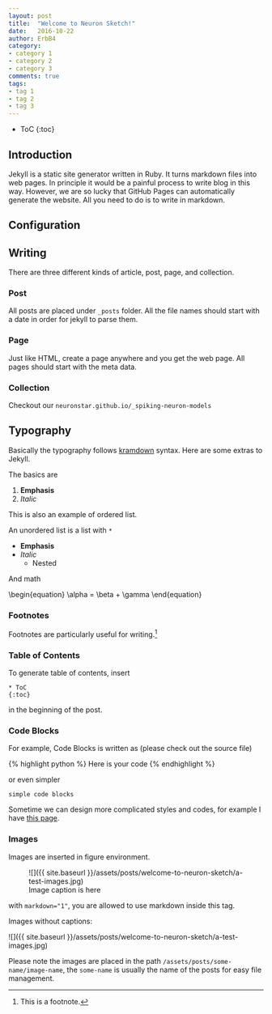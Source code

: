 ```yaml
---
layout: post
title:  "Welcome to Neuron Sketch!"
date:   2016-10-22
author: ErbB4
category: 
- category 1
- category 2
- category 3
comments: true
tags:
- tag 1
- tag 2
- tag 3
---
```


* ToC
{:toc}

## Introduction

Jekyll is a static site generator written in Ruby. It turns markdown files into web pages. In principle it would be a painful process to write blog in this way. However, we are so lucky that GitHub Pages can automatically generate the website. All you need to do is to write in markdown.


## Configuration




## Writing

There are three different kinds of article, post, page, and collection.

### Post

All posts are placed under `_posts` folder. All the file names should start with a date in order for jekyll to parse them.


### Page

Just like HTML, create a page anywhere and you get the web page. All pages should start with the meta data.

### Collection

Checkout our `neuronstar.github.io/_spiking-neuron-models`



## Typography

Basically the typography follows [kramdown](http://kramdown.gettalong.org/) syntax. Here are some extras to Jekyll.

The basics are

1. **Emphasis**
2. *Italic*

This is also an example of ordered list.

An unordered list is a list with `*`

* **Emphasis**
* *Italic*
	* Nested


And math

\begin{equation}
\alpha = \beta + \gamma
\end{equation}


### Footnotes

Footnotes are particularly useful for writing.[^1]


### Table of Contents

To generate table of contents, insert 

```
* ToC
{:toc}
```

in the beginning of the post.


### Code Blocks

For example, Code Blocks is written as (please check out the source file)

{% highlight python %}
Here is your code
{% endhighlight %}

or even simpler

```
simple code blocks
```

Sometime we can design more complicated styles and codes, for example I have [this page](http://openmetric.org/typography/).

### Images


Images are inserted in figure environment.


<figure markdown="1">
![]({{ site.baseurl }}/assets/posts/welcome-to-neuron-sketch/a-test-images.jpg)
<figcaption>Image caption is here</figcaption>
</figure>

with `markdown="1"`, you are allowed to use markdown inside this tag.

Images without captions:

![]({{ site.baseurl }}/assets/posts/welcome-to-neuron-sketch/a-test-images.jpg)

Please note the images are placed in the path `/assets/posts/some-name/image-name`, the `some-name` is usually the name of the posts for easy file management.



[^1]: This is a footnote.